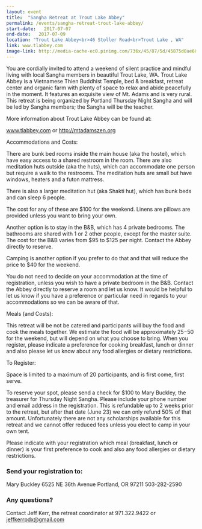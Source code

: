 ```yaml
---
layout: event
title:  "Sangha Retreat at Trout Lake Abbey"
permalink: /events/sangha-retreat-trout-lake-abbey/
start-date:   2017-07-07
end-date:   2017-07-09
location: "Trout Lake Abbey<br>46 Stoller Road<br>Trout Lake , WA"
link: www.tlabbey.com
image-link: http://media-cache-ec0.pinimg.com/736x/45/87/5d/45875d0ae60165ac7624d754ba11fd6c.jpg
---
```


You are cordially invited to attend a weekend of silent practice and mindful living with local Sangha members in beautiful Trout Lake, WA. Trout Lake Abbey is a Vietnamese Thien Buddhist Temple, bed & breakfast, retreat center and organic farm with plenty of space to relax and abide peacefully in the moment. It features an exquisite view of Mt. Adams and is very rural. This retreat is being organized by Portland Thursday Night Sangha and will be led by Sangha members; the Sangha will be the teacher.

More information about Trout Lake Abbey can be found at:

www.tlabbey.com
or http://mtadamszen.org

Accommodations and Costs:

There are bunk bed rooms inside the main house (aka the hostel), which have easy access to a shared restroom in the room.
There are also meditation huts outside (aka the huts), which can accommodate one person but require a walk to the restrooms. The meditation huts are small but have windows, heaters and a futon mattress.

There is also a larger meditation hut (aka Shakti hut), which has bunk beds and can sleep 6 people.

The cost for any of these are $100 for the weekend. Linens are pillows are provided unless you want to bring your own.

Another option is to stay in the B&B, which has 4 private bedrooms. The bathrooms are shared with 1 or 2 other people, except for the master suite. The cost for the B&B varies from $95 to $125 per night. Contact the Abbey directly to reserve.

Camping is another option if you prefer to do that and that will reduce the price to $40 for the weekend.

You do not need to decide on your accommodation at the time of registration, unless you wish to have a private bedroom in the B&B. Contact the Abbey directly to reserve a room and let us know. It would be helpful to let us know if you have a preference or particular need in regards to your accommodations so we can be aware of that.

Meals (and Costs):

This retreat will be not be catered and participants will buy the food and cook the meals together. We estimate the food will be approximately $25-$50 for the weekend, but will depend on what you choose to bring. When you register, please indicate a preference for cooking breakfast, lunch or dinner and also please let us know about any food allergies or dietary restrictions.

To Register:

Space is limited to a maximum of 20 participants, and is first come, first serve.

To reserve your spot, please send a check for $100 to Mary Buckley, the treasurer for Thursday Night Sangha. Please include your phone number and email address in the registration. This is refundable up to 2 weeks prior to the retreat, but after that date (June 23) we can only refund 50% of that amount. Unfortunately there are not any scholarships available for this retreat and we cannot offer reduced fees unless you elect to camp in your own tent.

Please indicate with your registration which meal (breakfast, lunch or dinner) is your first preference to cook and also any food allergies or dietary restrictions.

### Send your registration to:
Mary Buckley
6525 NE 36th Avenue
Portland, OR 97211
503-282-2590

### Any questions?

Contact Jeff Kerr, the retreat coordinator at 971.322.9422 or jeffkerrpdx@gmail.com 
